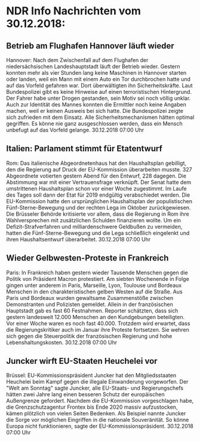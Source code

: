 # NDR Info Nachrichten vom 30.12.2018:


## Betrieb am Flughafen Hannover läuft wieder
Hannover: Nach dem Zwischenfall auf dem Flughafen der niedersächsischen Landeshauptstadt läuft der Betrieb wieder. Gestern konnten mehr als vier Stunden lang keine Maschinen in Hannover starten oder landen, weil ein Mann mit einem Auto ein Tor durchbrochen hatte und auf das Vorfeld gefahren war. Dort überwältigten ihn Sicherheitskräfte. Laut Bundespolizei gibt es keine Hinweise auf einen terroristischen Hintergrund. Der Fahrer habe unter Drogen gestanden, sein Motiv sei noch völlig unklar. Auch zur Identität des Mannes konnten die Ermittler noch keine Angaben machen, weil er keinen Ausweis bei sich hatte. Die Bundespolizei zeigte sich zufrieden mit dem Einsatz. Alle Sicherheitsmechanismen hätten optimal gegriffen. Es könne nie ganz ausgeschlossen werden, dass ein Mensch unbefugt auf das Vorfeld gelange. 30.12.2018 07:00 Uhr 

## Italien: Parlament stimmt für Etatentwurf
Rom: Das italienische Abgeordnetenhaus hat den Haushaltsplan gebilligt, den die Regierung auf Druck der EU-Kommission überarbeiten musste. 327 Abgeordnete votierten gestern Abend für den Entwurf, 228 dagegen. Die Abstimmung war mit einer Vertrauensfrage verknüpft. Der Senat hatte dem umstrittenen Haushaltsplan schon vor einer Woche zugestimmt. Im Laufe des Tages soll dann der Etat für 2019 endgültig verabschiedet werden. Die EU-Kommission hatte den ursprünglichen Haushaltsplan der populistischen Fünf-Sterne-Bewegung und der rechten Lega im Oktober zurückgewiesen. Die Brüsseler Behörde kritisierte vor allem, dass die Regierung in Rom ihre Wahlversprechen mit zusätzlichen Schulden finanzieren wollte. Um ein Defizit-Strafverfahren und milliardenschwere Geldbußen zu vermeiden, hatten die Fünf-Sterne-Bewegung und die Lega schließlich eingelenkt und ihren Haushaltsentwurf überarbeitet. 30.12.2018 07:00 Uhr 

## Wieder Gelbwesten-Proteste in Frankreich
Paris: In Frankreich haben gestern wieder Tausende Menschen gegen die Politik von Präsident Macron protestiert. Am siebten Wochenende in Folge gingen unter anderem in Paris, Marseille, Lyon, Toulouse und Bordeaux Menschen in den charakteristischen gelben Westen auf die Straße. Aus Paris und Bordeaux wurden gewaltsame Zusammenstöße zwischen Demonstranten und Polizisten gemeldet. Allein in der französischen Hauptstadt gab es fast 60 Festnahmen. Reporter schätzten, dass sich gestern landesweit 12.000 Menschen an den Kundgebungen beteiligten. Vor einer Woche waren es noch fast 40.000. Trotzdem wird erwartet, dass die Regierungskritiker auch im Januar ihre Proteste fortsetzen. Sie wehren sich gegen die Steuerpolitik der französischen Regierung und hohe Lebenshaltungskosten. 30.12.2018 07:00 Uhr 

## Juncker wirft EU-Staaten Heuchelei vor
Brüssel: EU-Kommissionspräsident Juncker hat den Mitgliedsstaaten Heuchelei beim Kampf gegen die illegale Einwanderung vorgeworfen. Der "Welt am Sonntag" sagte Juncker, alle EU-Staats- und Regierungschefs hätten zwei Jahre lang einen besseren Schutz der europäischen Außengrenze gefordert. Nachdem die EU-Kommission vorgeschlagen habe, die Grenzschutzagentur Frontex bis Ende 2020 massiv aufzustocken, kämen plötzlich von vielen Seiten Bedenken. Als Beispiel nannte Juncker die Sorge vor möglichen Eingriffen in die nationale Souveränität. So könne Europa nicht funktionieren, sagte der EU-Kommissionspräsident. 30.12.2018 07:00 Uhr 
